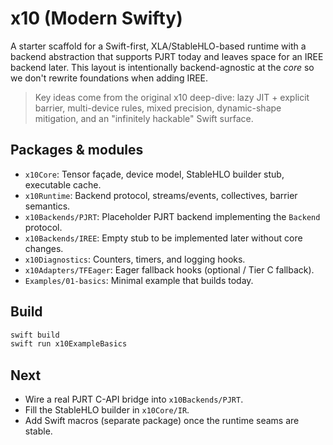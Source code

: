 # x10 (Modern Swifty)

A starter scaffold for a Swift-first, XLA/StableHLO-based runtime with a backend abstraction
that supports PJRT today and leaves space for an IREE backend later. This layout is intentionally
backend-agnostic at the *core* so we don't rewrite foundations when adding IREE.

> Key ideas come from the original x10 deep-dive: lazy JIT + explicit barrier, multi-device rules,
> mixed precision, dynamic-shape mitigation, and an "infinitely hackable" Swift surface.

## Packages & modules
- `x10Core`: Tensor façade, device model, StableHLO builder stub, executable cache.
- `x10Runtime`: Backend protocol, streams/events, collectives, barrier semantics.
- `x10Backends/PJRT`: Placeholder PJRT backend implementing the `Backend` protocol.
- `x10Backends/IREE`: Empty stub to be implemented later without core changes.
- `x10Diagnostics`: Counters, timers, and logging hooks.
- `x10Adapters/TFEager`: Eager fallback hooks (optional / Tier C fallback).
- `Examples/01-basics`: Minimal example that builds today.

## Build
```bash
swift build
swift run x10ExampleBasics
```

## Next
- Wire a real PJRT C-API bridge into `x10Backends/PJRT`.
- Fill the StableHLO builder in `x10Core/IR`.
- Add Swift macros (separate package) once the runtime seams are stable.
